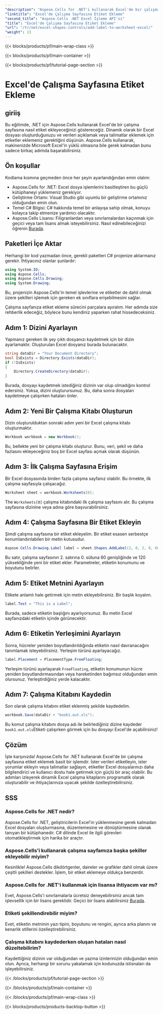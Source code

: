 ```yaml
---
"description": "Aspose.Cells for .NET'i kullanarak Excel'de bir çalışma sayfasına etiket eklemeyi adım adım kılavuzumuzla öğrenin. Dinamik Excel çalışma kitaplarını programatik olarak oluşturun."
"linktitle": "Excel'de Çalışma Sayfasına Etiket Ekleme"
"second_title": "Aspose.Cells .NET Excel İşleme API'si"
"title": "Excel'de Çalışma Sayfasına Etiket Ekleme"
"url": "/tr/net/excel-shapes-controls/add-label-to-worksheet-excel/"
"weight": 13
---
```


{{< blocks/products/pf/main-wrap-class >}}

{{< blocks/products/pf/main-container >}}

{{< blocks/products/pf/tutorial-page-section >}}

# Excel'de Çalışma Sayfasına Etiket Ekleme

## giriiş
Bu eğitimde, .NET için Aspose.Cells kullanarak Excel'de bir çalışma sayfasına nasıl etiket ekleyeceğinizi göstereceğiz. Dinamik olarak bir Excel dosyası oluşturduğunuzu ve verileri açıklamak veya talimatlar eklemek için etiketler eklemeniz gerektiğini düşünün. Aspose.Cells kullanarak, makinenizde Microsoft Excel'in yüklü olmasına bile gerek kalmadan bunu sadece birkaç adımda başarabilirsiniz. 
## Ön koşullar
Kodlama kısmına geçmeden önce her şeyin ayarlandığından emin olalım:
- Aspose.Cells for .NET: Excel dosya işlemlerini basitleştiren bu güçlü kütüphaneyi yüklemeniz gerekiyor.
- Geliştirme Ortamı: Visual Studio gibi uyumlu bir geliştirme ortamınız olduğundan emin olun.
- Temel C# Bilgisi: C# hakkında temel bir anlayışa sahip olmak, konuyu kolayca takip etmenize yardımcı olacaktır.
- Aspose.Cells Lisansı: Filigranlardan veya sınırlamalardan kaçınmak için geçici veya tam lisans almak isteyebilirsiniz. Nasıl edinebileceğinizi öğrenin [Burada](https://purchase.aspose.com/temporary-license/).

## Paketleri İçe Aktar
Herhangi bir kod yazmadan önce, gerekli paketleri C# projenize aktarmanız gerekir. İhtiyacınız olanlar şunlardır:
```csharp
using System.IO;
using Aspose.Cells;
using Aspose.Cells.Drawing;
using System.Drawing;
```
Bu, projenizin Aspose.Cells'in temel işlevlerine ve etiketler de dahil olmak üzere şekilleri işlemek için gereken ek sınıflara erişebilmesini sağlar.

Çalışma sayfanıza etiket ekleme sürecini parçalara ayıralım. Her adımda size rehberlik edeceğiz, böylece bunu kendiniz yaparken rahat hissedeceksiniz.
## Adım 1: Dizini Ayarlayın

Yapmanız gereken ilk şey çıktı dosyanızı kaydetmek için bir dizin ayarlamaktır. Oluşturulan Excel dosyanız burada bulunacaktır.
```csharp
string dataDir = "Your Document Directory";
bool IsExists = Directory.Exists(dataDir);
if (!IsExists)
{
    Directory.CreateDirectory(dataDir);
}
```
Burada, dosyayı kaydetmek istediğiniz dizinin var olup olmadığını kontrol edersiniz. Yoksa, dizini oluşturursunuz. Bu, daha sonra dosyaları kaydetmeye çalışırken hataları önler.
## Adım 2: Yeni Bir Çalışma Kitabı Oluşturun

Dizin oluşturulduktan sonraki adım yeni bir Excel çalışma kitabı oluşturmaktır.
```csharp
Workbook workbook = new Workbook();
```
Bu, bellekte yeni bir çalışma kitabı oluşturur. Bunu, veri, şekil ve daha fazlasını ekleyeceğiniz boş bir Excel sayfası açmak olarak düşünün.
## Adım 3: İlk Çalışma Sayfasına Erişim

Bir Excel dosyasında birden fazla çalışma sayfanız olabilir. Bu örnekte, ilk çalışma sayfasıyla çalışacağız.
```csharp
Worksheet sheet = workbook.Worksheets[0];
```
The `Worksheets[0]` çalışma kitabındaki ilk çalışma sayfasını alır. Bu çalışma sayfasına dizinine veya adına göre başvurabilirsiniz.
## Adım 4: Çalışma Sayfasına Bir Etiket Ekleyin

Şimdi çalışma sayfasına bir etiket ekleyelim. Bir etiket esasen serbestçe konumlandırılabilen bir metin kutusudur.
```csharp
Aspose.Cells.Drawing.Label label = sheet.Shapes.AddLabel(2, 0, 2, 0, 60, 120);
```
Bu satır, çalışma sayfasının 2. satırına 0. sütuna 60 genişliğinde ve 120 yüksekliğinde yeni bir etiket ekler. Parametreler, etiketin konumunu ve boyutunu belirler.
## Adım 5: Etiket Metnini Ayarlayın

Etikete anlamlı hale getirmek için metin ekleyebilirsiniz. Bir başlık koyalım.
```csharp
label.Text = "This is a Label";
```
Burada, sadece etiketin başlığını ayarlıyorsunuz. Bu metin Excel sayfanızdaki etiketin içinde görünecektir.
## Adım 6: Etiketin Yerleşimini Ayarlayın

Sonra, hücreler yeniden boyutlandırıldığında etiketin nasıl davranacağını tanımlamak isteyebilirsiniz. Yerleşim türünü ayarlayacağız.
```csharp
label.Placement = PlacementType.FreeFloating;
```
Yerleşim türünü ayarlayarak `FreeFloating`, etiketin konumunun hücre yeniden boyutlandırmasından veya hareketinden bağımsız olduğundan emin olursunuz. Yerleştirdiğiniz yerde kalacaktır.
## Adım 7: Çalışma Kitabını Kaydedin

Son olarak çalışma kitabını etiket eklenmiş şekilde kaydedelim.
```csharp
workbook.Save(dataDir + "book1.out.xls");
```
Bu komut çalışma kitabını dosya adı ile belirlediğiniz dizine kaydeder `book1.out.xls`Etiketi çalışırken görmek için bu dosyayı Excel'de açabilirsiniz!

## Çözüm
İşte karşınızda! Aspose.Cells for .NET kullanarak Excel'de bir çalışma sayfasına etiket eklemek basit bir işlemdir. İster verileri etiketleyin, ister yorumlar ekleyin veya talimatlar sağlayın, etiketler Excel dosyalarınızı daha bilgilendirici ve kullanıcı dostu hale getirmek için güçlü bir araç olabilir. Bu adımları izleyerek dinamik Excel çalışma kitaplarını programatik olarak oluşturabilir ve ihtiyaçlarınıza uyacak şekilde özelleştirebilirsiniz.

## SSS
### Aspose.Cells for .NET nedir?
Aspose.Cells for .NET, geliştiricilerin Excel'in yüklenmesine gerek kalmadan Excel dosyaları oluşturmasına, düzenlemesine ve dönüştürmesine olanak tanıyan bir kütüphanedir. C# dilinde Excel ile ilgili görevleri otomatikleştirmek için harika bir araçtır.
### Aspose.Cells'i kullanarak çalışma sayfamıza başka şekiller ekleyebilir miyim?
Kesinlikle! Aspose.Cells dikdörtgenler, daireler ve grafikler dahil olmak üzere çeşitli şekilleri destekler. İşlem, bir etiket eklemeye oldukça benzerdir.
### Aspose.Cells for .NET'i kullanmak için lisansa ihtiyacım var mı?
Evet, Aspose.Cells'i sınırlamalarla ücretsiz deneyebilirsiniz ancak tam işlevsellik için bir lisans gereklidir. Geçici bir lisans alabilirsiniz [Burada](https://purchase.aspose.com/temporary-license/).
### Etiketi şekillendirebilir miyim?
Evet, etiketin metninin yazı tipini, boyutunu ve rengini, ayrıca arka planını ve kenarlık stillerini özelleştirebilirsiniz.
### Çalışma kitabını kaydederken oluşan hataları nasıl düzeltebilirim?
Kaydettiğiniz dizinin var olduğundan ve yazma izinlerinizin olduğundan emin olun. Ayrıca, herhangi bir sorunu yakalamak için kodunuzda istisnaları da işleyebilirsiniz.

{{< /blocks/products/pf/tutorial-page-section >}}

{{< /blocks/products/pf/main-container >}}

{{< /blocks/products/pf/main-wrap-class >}}

{{< blocks/products/products-backtop-button >}}